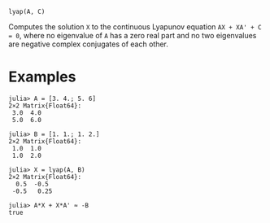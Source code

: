 ```
lyap(A, C)
```

Computes the solution `X` to the continuous Lyapunov equation `AX + XA' + C = 0`, where no eigenvalue of `A` has a zero real part and no two eigenvalues are negative complex conjugates of each other.

# Examples

```jldoctest
julia> A = [3. 4.; 5. 6]
2×2 Matrix{Float64}:
 3.0  4.0
 5.0  6.0

julia> B = [1. 1.; 1. 2.]
2×2 Matrix{Float64}:
 1.0  1.0
 1.0  2.0

julia> X = lyap(A, B)
2×2 Matrix{Float64}:
  0.5  -0.5
 -0.5   0.25

julia> A*X + X*A' ≈ -B
true
```
